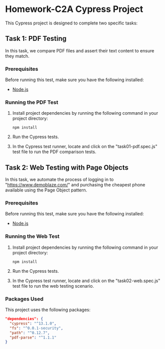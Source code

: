 # Homework-C2A Cypress Project

This Cypress project is designed to complete two specific tasks:

## Task 1: PDF Testing

In this task, we compare PDF files and assert their text content to ensure they match.

### Prerequisites

Before running this test, make sure you have the following installed:

- [Node.js](https://nodejs.org/)

### Running the PDF Test

1. Install project dependencies by running the following command in your project directory:

   `npm install`

2. Run the Cypress tests.

3. In the Cypress test runner, locate and click on the "task01-pdf.spec.js" test file to run the PDF comparison tests.

## Task 2: Web Testing with Page Objects

In this task, we automate the process of logging in to "https://www.demoblaze.com/" and purchasing the cheapest phone available using the Page Object pattern.

### Prerequisites

Before running this test, make sure you have the following installed:

- [Node.js](https://nodejs.org/)

### Running the Web Test

1. Install project dependencies by running the following command in your project directory:

   `npm install`

2. Run the Cypress tests.

3. In the Cypress test runner, locate and click on the "task02-web.spec.js" test file to run the web testing scenario.

### Packages Used

This project uses the following packages:

```json
"dependencies": {
  "cypress": "^13.1.0",
  "fs": "^0.0.1-security",
  "path": "^0.12.7",
  "pdf-parse": "^1.1.1"
}
